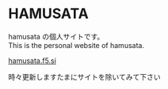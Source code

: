 # HAMUSATA

hamusata の個人サイトです。  
This is the personal website of hamusata.  

[hamusata.f5.si](https://hamusata.f5.si)

時々更新しますたまにサイトを除いてみて下さい
